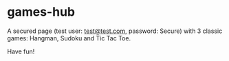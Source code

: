 # games-hub

A secured page (test user: test@test.com, password: Secure) with 3 classic games: Hangman, Sudoku and Tic Tac Toe.

Have fun!
